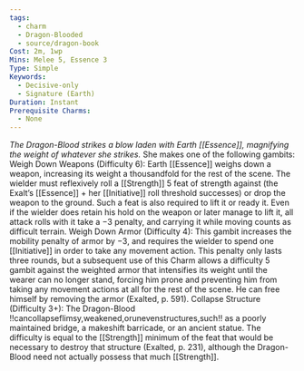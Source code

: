 ```yaml
---
tags:
  - charm
  - Dragon-Blooded
  - source/dragon-book
Cost: 2m, 1wp
Mins: Melee 5, Essence 3
Type: Simple
Keywords:
  - Decisive-only
  - Signature (Earth)
Duration: Instant
Prerequisite Charms:
  - None
---
```

*The Dragon-Blood strikes a blow laden with Earth [[Essence]], magnifying the weight of whatever she strikes.*
She makes one of the following gambits: Weigh Down Weapons (Difficulty 6): Earth [[Essence]] weighs down a weapon, increasing its weight a thousandfold for the rest of the scene. The wielder must reflexively roll a [[Strength]] 5 feat of strength against (the Exalt’s [[Essence]] + her [[Initiative]] roll threshold successes) or drop the weapon to the ground. Such a feat is also required to lift it or ready it. Even if the wielder does retain his hold on the weapon or later manage to lift it, all attack rolls with it take a −3 penalty, and carrying it while moving counts as difficult terrain. Weigh Down Armor (Difficulty 4): This gambit increases the mobility penalty of armor by −3, and requires the wielder to spend one [[Initiative]] in order to take any movement action. This penalty only lasts three rounds, but a subsequent use of this Charm allows a difficulty 5 gambit against the weighted armor that intensifies its weight until the wearer can no longer stand, forcing him prone and preventing him from taking any movement actions at all for the rest of the scene. He can free himself by removing the armor (Exalted, p. 591). Collapse Structure (Difficulty 3+): The Dragon-Blood !!cancollapseflimsy,weakened,orunevenstructures,such!! as a poorly maintained bridge, a makeshift barricade, or an ancient statue. The difficulty is equal to the [[Strength]] minimum of the feat that would be necessary to destroy that structure (Exalted, p. 231), although the Dragon-Blood need not actually possess that much [[Strength]].